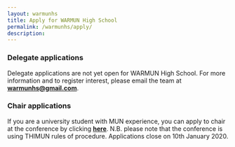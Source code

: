```yaml
---
layout: warmunhs
title: Apply for WARMUN High School
permalink: /warmunhs/apply/
description:
---
```


### Delegate applications
Delegate applications are not yet open for WARMUN High School. For more information and to register interest, please email the team at **[warmunhs@gmail.com](mailto:warmunhs@gmail.com)**.

### Chair applications
If you are a university student with MUN experience, you can apply to chair at the conference by clicking **[here](https://forms.gle/dKAQBSRvcxLbiFi6A)**. N.B. please note that the conference is using THIMUN rules of procedure. Applications close on 10th January 2020.
